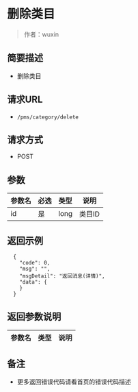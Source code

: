 # 删除类目

> 作者：wuxin

## 简要描述

- 删除类目

## 请求URL
- `/pms/category/delete`
  
## 请求方式
- POST 

## 参数

|参数名|必选|类型|说明|
|:----    |:---|:----- |-----   |
|id |是  |long |类目ID   |

## 返回示例 

``` 
  {
    "code": 0,
	"msg": "",
	"msgDetail": "返回消息(详情)",
    "data": {
    }
  }
```

## 返回参数说明 

|参数名|类型|说明|
|:-----  |:-----|-----                           |


## 备注 

- 更多返回错误代码请看首页的错误代码描述